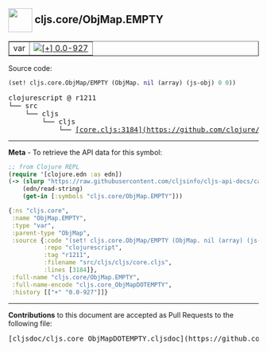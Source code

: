 ## <img width="48px" valign="middle" src="http://i.imgur.com/Hi20huC.png"> cljs.core/ObjMap.EMPTY

 <table border="1">
<tr>

<td>var</td>
<td><a href="https://github.com/cljsinfo/cljs-api-docs/tree/0.0-927"><img valign="middle" alt="[+] 0.0-927" src="https://img.shields.io/badge/+-0.0--927-lightgrey.svg"></a> </td>
</tr>
</table>






Source code:

```clj
(set! cljs.core.ObjMap/EMPTY (ObjMap. nil (array) (js-obj) 0 0))
```

 <pre>
clojurescript @ r1211
└── src
    └── cljs
        └── cljs
            └── <ins>[core.cljs:3184](https://github.com/clojure/clojurescript/blob/r1211/src/cljs/cljs/core.cljs#L3184)</ins>
</pre>


---

__Meta__ - To retrieve the API data for this symbol:

```clj
;; from Clojure REPL
(require '[clojure.edn :as edn])
(-> (slurp "https://raw.githubusercontent.com/cljsinfo/cljs-api-docs/catalog/cljs-api.edn")
    (edn/read-string)
    (get-in [:symbols "cljs.core/ObjMap.EMPTY"]))
```

```clj
{:ns "cljs.core",
 :name "ObjMap.EMPTY",
 :type "var",
 :parent-type "ObjMap",
 :source {:code "(set! cljs.core.ObjMap/EMPTY (ObjMap. nil (array) (js-obj) 0 0))",
          :repo "clojurescript",
          :tag "r1211",
          :filename "src/cljs/cljs/core.cljs",
          :lines [3184]},
 :full-name "cljs.core/ObjMap.EMPTY",
 :full-name-encode "cljs.core_ObjMapDOTEMPTY",
 :history [["+" "0.0-927"]]}

```

---

__Contributions__ to this document are accepted as Pull Requests to the following file:

 <pre>
[cljsdoc/cljs.core_ObjMapDOTEMPTY.cljsdoc](https://github.com/cljsinfo/cljs-api-docs/blob/master/cljsdoc/cljs.core_ObjMapDOTEMPTY.cljsdoc)
</pre>

